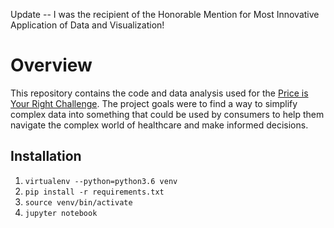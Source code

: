 Update -- I was the recipient of the Honorable Mention for Most Innovative Application of Data and Visualization!

# Overview

This repository contains the code and data analysis used for the [Price is Your Right Challenge](https://priceisyourright.org/). The project goals were to find a way to simplify complex data into something that could be used by consumers to help them navigate the complex world of healthcare and make informed decisions. 

## Installation
1. `virtualenv --python=python3.6 venv`
2. `pip install -r requirements.txt`
3. `source venv/bin/activate`
4. `jupyter notebook`


